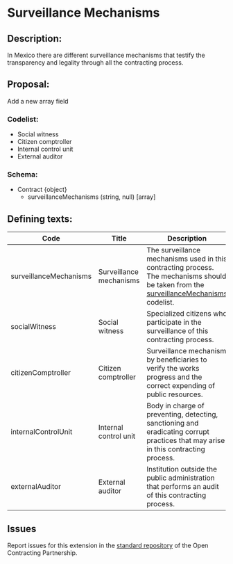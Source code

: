 # Surveillance Mechanisms
## Description:

In Mexico there are different surveillance mechanisms that testify the transparency and legality through all the contracting process.

## Proposal:

Add a new array field

### Codelist:

  - Social witness
  - Citizen comptroller
  - Internal control unit
  - External auditor

### Schema:

  - Contract {object}
    - surveillanceMechanisms (string, null) [array]

## Defining texts:


**Code** | **Title** | **Description**
--|--|--
surveillanceMechanisms | Surveillance mechanisms | The surveillance mechanisms used in this contracting process. The mechanisms should be taken from the [surveillanceMechanisms](https://github.com/INAImexico/ocds_surveillanceMechanisms_extension/blob/master/codelists/surveillanceMechanisms.csv) codelist.
socialWitness | Social witness | Specialized citizens who participate in the surveillance of this contracting process.
citizenComptroller | Citizen comptroller | Surveillance mechanism by beneficiaries to verify the works progress and the correct expending of public resources.
internalControlUnit | Internal control unit | Body in charge of preventing, detecting, sanctioning and eradicating corrupt practices that may arise in this contracting process.
externalAuditor | External auditor | Institution outside the public administration that performs an audit of this contracting process.

## Issues 

Report issues for this extension in the [standard repository](https://github.com/open-contracting/standard/issues/652) of the Open Contracting Partnership.
